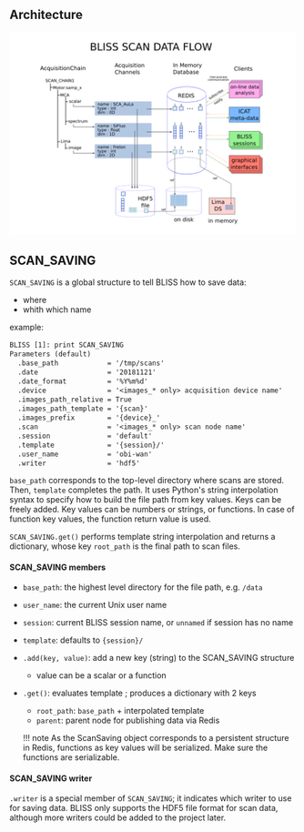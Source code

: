 


## Architecture

![Screenshot](img/scan_data_flow_path.svg)



## SCAN_SAVING

`SCAN_SAVING` is a global structure to tell BLISS how to save data:

* where
* whith which name

example:

    BLISS [1]: print SCAN_SAVING
    Parameters (default)
      .base_path            = '/tmp/scans'
      .date                 = '20181121'
      .date_format          = '%Y%m%d'
      .device               = '<images_* only> acquisition device name'
      .images_path_relative = True
      .images_path_template = '{scan}'
      .images_prefix        = '{device}_'
      .scan                 = '<images_* only> scan node name'
      .session              = 'default'
      .template             = '{session}/'
      .user_name            = 'obi-wan'
      .writer               = 'hdf5'

`base_path` corresponds to the top-level directory where scans are
stored. Then, `template` completes the path. It uses Python's string
interpolation syntax to specify how to build the file path from key
values. Keys can be freely added. Key values can be numbers or
strings, or functions. In case of function key values, the function
return value is used.

`SCAN_SAVING.get()` performs template string interpolation and returns
a dictionary, whose key `root_path` is the final path to scan files.


#### SCAN_SAVING members

* `base_path`: the highest level directory for the file path, e.g. `/data`
* `user_name`: the current Unix user name
* `session`: current BLISS session name, or `unnamed` if session has no name
* `template`: defaults to `{session}/`
* `.add(key, value)`: add a new key (string) to the SCAN_SAVING structure
    - value can be a scalar or a function
* `.get()`: evaluates template ; produces a dictionary with 2 keys
    - `root_path`: `base_path` + interpolated template
    - `parent`: parent node for publishing data via Redis

    !!! note
        As the ScanSaving object corresponds to a persistent
        structure in Redis, functions as key values will be
        serialized. Make sure the functions are serializable.

#### SCAN_SAVING writer

`.writer` is a special member of `SCAN_SAVING`; it indicates which
writer to use for saving data. BLISS only supports the HDF5 file
format for scan data, although more writers could be added to the
project later.
